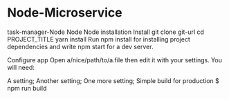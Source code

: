 # Node-Microservice

task-manager-Node
Node
Node installation
Install
git clone git-url
cd PROJECT_TITLE
yarn install
Run npm install  for installing project dependencies and write npm start for a dev server.

Configure app
Open a/nice/path/to/a.file then edit it with your settings. You will need:

A setting;
Another setting;
One more setting;
Simple build for production
$ npm run build
